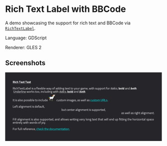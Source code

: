 # Rich Text Label with BBCode

A demo showcasing the support for rich text and BBCode via
[`RichTextLabel`](https://docs.godotengine.org/en/latest/classes/class_richtextlabel.html).

Language: GDScript

Renderer: GLES 2

## Screenshots

![Screenshot](screenshots/rich_text.png)
